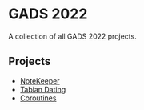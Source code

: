 # GADS 2022
A collection of all GADS 2022 projects.

## Projects
- [NoteKeeper](./NoteKeeper)
- [Tabian Dating](./Tabian%20Dating)
- [Coroutines](./Coroutines)
